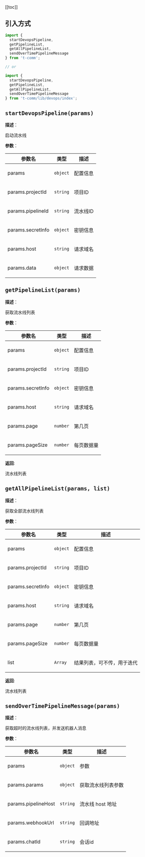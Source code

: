 [[toc]]

## 引入方式

```ts
import {
  startDevopsPipeline,
  getPipelineList,
  getAllPipelineList,
  sendOverTimePipelineMessage
} from 't-comm';

// or

import {
  startDevopsPipeline,
  getPipelineList,
  getAllPipelineList,
  sendOverTimePipelineMessage
} from 't-comm/lib/devops/index';
```


## `startDevopsPipeline(params)` 


**描述**：<p>启动流水线</p>

**参数**：


| 参数名 | 类型 | 描述 |
| --- | --- | --- |
| params | <code>object</code> | <p>配置信息</p> |
| params.projectId | <code>string</code> | <p>项目ID</p> |
| params.pipelineId | <code>string</code> | <p>流水线ID</p> |
| params.secretInfo | <code>object</code> | <p>密钥信息</p> |
| params.host | <code>string</code> | <p>请求域名</p> |
| params.data | <code>object</code> | <p>请求数据</p> |



<a name="getPipelineList"></a>

## `getPipelineList(params)` 


**描述**：<p>获取流水线列表</p>

**参数**：


| 参数名 | 类型 | 描述 |
| --- | --- | --- |
| params | <code>object</code> | <p>配置信息</p> |
| params.projectId | <code>string</code> | <p>项目ID</p> |
| params.secretInfo | <code>object</code> | <p>密钥信息</p> |
| params.host | <code>string</code> | <p>请求域名</p> |
| params.page | <code>number</code> | <p>第几页</p> |
| params.pageSize | <code>number</code> | <p>每页数据量</p> |

**返回**: <p>流水线列表</p>

<a name="getAllPipelineList"></a>

## `getAllPipelineList(params, list)` 


**描述**：<p>获取全部流水线列表</p>

**参数**：


| 参数名 | 类型 | 描述 |
| --- | --- | --- |
| params | <code>object</code> | <p>配置信息</p> |
| params.projectId | <code>string</code> | <p>项目ID</p> |
| params.secretInfo | <code>object</code> | <p>密钥信息</p> |
| params.host | <code>string</code> | <p>请求域名</p> |
| params.page | <code>number</code> | <p>第几页</p> |
| params.pageSize | <code>number</code> | <p>每页数据量</p> |
| list | <code>Array</code> | <p>结果列表，可不传，用于迭代</p> |

**返回**: <p>流水线列表</p>

<a name="sendOverTimePipelineMessage"></a>

## `sendOverTimePipelineMessage(params)` 


**描述**：<p>获取超时的流水线列表，并发送机器人消息</p>

**参数**：


| 参数名 | 类型 | 描述 |
| --- | --- | --- |
| params | <code>object</code> | <p>参数</p> |
| params.params | <code>object</code> | <p>获取流水线列表参数</p> |
| params.pipelineHost | <code>string</code> | <p>流水线 host 地址</p> |
| params.webhookUrl | <code>string</code> | <p>回调地址</p> |
| params.chatId | <code>string</code> | <p>会话id</p> |




